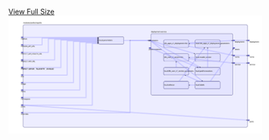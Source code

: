 [View Full Size](https://raw.githubusercontent.com/mingfang/terraform-k8s-modules/master/modules/prefect/apollo/diagram.svg?sanitize=true)<img src="diagram.svg"/>
